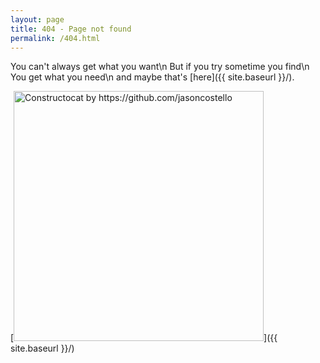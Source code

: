 ```yaml
---
layout: page
title: 404 - Page not found
permalink: /404.html
---
```


You can't always get what you want\n
But if you try sometime you find\n
You get what you need\n
and maybe that's [here]({{ site.baseurl }}/).

[<img src="{{ site.baseurl }}/images/404.jpg" alt="Constructocat by https://github.com/jasoncostello" style="width: 400px;"/>]({{ site.baseurl }}/)
